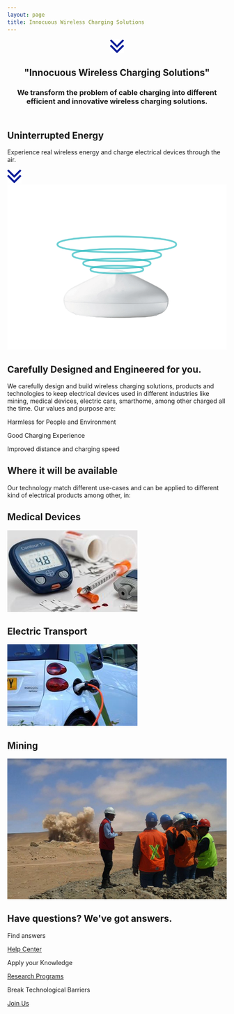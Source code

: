 ```yaml
---
layout: page
title: Innocuous Wireless Charging Solutions
---
```

<header class="section-1">
  <div class="section-arrow"><div onClick="scrollto('#section-3')" class="section-arrow-react"><img src="assets/img/arrow.png"></div></div>
  <div class="container">
    <h2>"Innocuous Wireless Charging Solutions"</h2>
    <h3 id="section_1_h3" class="animated-hidden">We transform the problem of cable charging into different efficient and innovative wireless charging solutions.</h3>
  </div>
</header>
<section class="section-2">
  <h2>Uninterrupted Energy</h2>
  <p>Experience real wireless energy and charge electrical devices through the air.</p>
</section>
<section class="section-3" id="section-3">
  <div class="section-arrow"><div onClick="scrollto('#section-5')" class="section-arrow-react"><img src="assets/img/arrow.png"></div></div>
  <div class="container">
    <div class="row">
      <div class="col-12 col-md-6 centered">
        <img src="assets/img/neahtid-v2.png" alt="Carefully Designed and Engineered for you">
      </div>
      <div class="col-12 col-md-6 infoblock">
        <h2>Carefully Designed and Engineered for you.</h2>
        <p>We carefully design and build wireless charging solutions, products and technologies to keep electrical devices used in different industries like mining, medical devices, electric cars, smarthome, among other charged all the time. Our values and purpose are:</p>
        <p class="plist"><i class="fa fa-leaf"></i>Harmless for People and Environment</p>
        <p class="plist"><i class="fa fa-battery-full"></i>Good Charging Experience</p>
        <p class="plist"><i class="far fa-clock"></i>Improved distance and charging speed</p>
      </div>
    </div>
  </div>
</section>
<section class="section-4">
  <h2>Where it will be available</h2>
  <p>Our technology match different use-cases and can be applied to different kind of electrical products among other, in:</p>
  <div class="container badges">
    <div class="row">
      <div class="col-12 col-md-4 badge">
        <div class="badge-inner">
          <h2>Medical Devices</h2>
          <img src="assets/img/neah-medical.jpg" alt="Neahtid Medical Devices">
        </div>
      </div>
      <div class="col-12 col-md-4 badge">
        <div class="badge-inner">
          <h2>Electric Transport</h2>
          <img src="assets/img/neah-cars.jpg" alt="Neahtid malls">
        </div>
      </div>
      <div class="col-12 col-md-4 badge">
        <div class="badge-inner">
          <h2>Mining</h2>
          <img src="assets/img/neah-mining.jpg" alt="Neahtid Aerospace">
        </div>
      </div>
    </div>
  </div>
</section>
<section class="section-5" id="section-5">
  <h2>Have questions? We've got answers.</h2>
  <div class="container badges">
    <div class="row">
      <div class="col-12 col-md-4">
        <p class="large-i"><i class="far fa-life-ring"></i></p>
        <p>Find answers</p>
        <p><a href="./contact-us.html">Help Center <i class="fa fa-arrow-right"></i></a></p>
      </div>
      <div class="col-12 col-md-4">
        <p class="large-i"><i class="fa fa-university"></i></p>
        <p>Apply your Knowledge</p>
        <p><a href="./research-program.html">Research Programs <i class="fa fa-arrow-right"></i></a></p>
      </div>
      <div class="col-12 col-md-4">
        <p class="large-i"><i class="fab fa-wpforms"></i></p>
        <p>Break Technological Barriers</p>
        <p><a href="https://goo.gl/forms/wJCzyBT6n0PDMShl1" target="_blank">Join Us <i class="fa fa-arrow-right"></i></a></p>
      </div>
    </div>
  </div>
</section>
      

